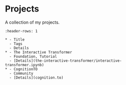 # Projects

A collection of my projects.

```{list-table}
:header-rows: 1

* - Title
  - Tags
  - Details
* - The Interactive Transformer
  - Foundation, Tutorial
  - [Details](the-interactive-transformer/interactive-transformer.ipynb)
* - CognitionTO
  - Community
  - [Details](cognition.to)
